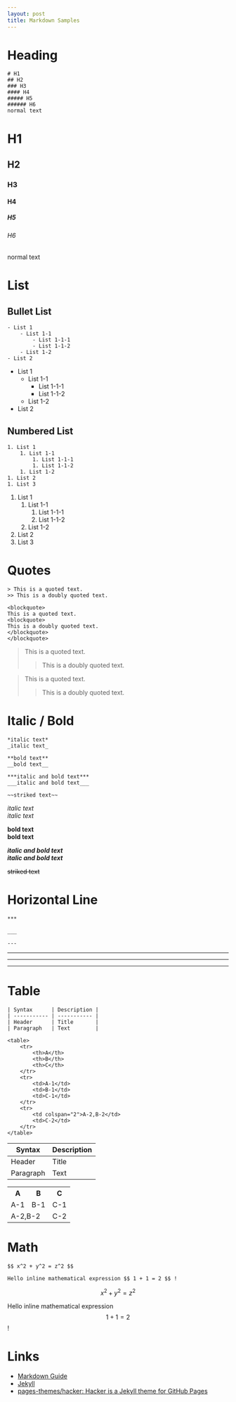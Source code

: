 ```yaml
---
layout: post
title: Markdown Samples
---
```


# Heading
```
# H1
## H2
### H3
#### H4
##### H5
###### H6
normal text
```

# H1
## H2
### H3
#### H4
##### H5
###### H6
normal text


# List
## Bullet List
```
- List 1
	- List 1-1
		- List 1-1-1
		- List 1-1-2
	- List 1-2
- List 2
```

- List 1
	- List 1-1
		- List 1-1-1
		- List 1-1-2
	- List 1-2
- List 2

## Numbered List
```
1. List 1
	1. List 1-1
		1. List 1-1-1
		1. List 1-1-2
	1. List 1-2
1. List 2
1. List 3
```

1. List 1
	1. List 1-1
		1. List 1-1-1
		1. List 1-1-2
	1. List 1-2
1. List 2
1. List 3


# Quotes
```
> This is a quoted text.
>> This is a doubly quoted text.

<blockquote>
This is a quoted text.
<blockquote>
This is a doubly quoted text.
</blockquote>
</blockquote>
```

> This is a quoted text.
>> This is a doubly quoted text.

<blockquote>
This is a quoted text.
<blockquote>
This is a doubly quoted text.
</blockquote>
</blockquote>

# Italic / Bold
```
*italic text*  
_italic text_  

**bold text**  
__bold text__  

***italic and bold text***  
___italic and bold text___  

~~striked text~~  
```

*italic text*  
_italic text_  

**bold text**  
__bold text__  

***italic and bold text***  
___italic and bold text___  

~~striked text~~  


# Horizontal Line
```
***

___

---
```

***

___

---


# Table
```
| Syntax      | Description |
| ----------- | ----------- |
| Header      | Title       |
| Paragraph   | Text        |

<table>
	<tr>
		<th>A</th>
		<th>B</th>
		<th>C</th>
	</tr>
	<tr>
		<td>A-1</td>
		<td>B-1</td>
		<td>C-1</td>
	</tr>
	<tr>
		<td colspan="2">A-2,B-2</td>
		<td>C-2</td>
	</tr>
</table>
```

| Syntax      | Description |
| ----------- | ----------- |
| Header      | Title       |
| Paragraph   | Text        |

<table>
	<tr>
		<th>A</th>
		<th>B</th>
		<th>C</th>
	</tr>
	<tr>
		<td>A-1</td>
		<td>B-1</td>
		<td>C-1</td>
	</tr>
	<tr>
		<td colspan="2">A-2,B-2</td>
		<td>C-2</td>
	</tr>
</table>


# Math
```
$$ x^2 + y^2 = z^2 $$

Hello inline mathematical expression $$ 1 + 1 = 2 $$ !
```
$$ x^2 + y^2 = z^2 $$

Hello inline mathematical expression $$ 1 + 1 = 2 $$ !


# Links
- [Markdown Guide](https://www.markdownguide.org/)
- [Jekyll](https://jekyllrb.com/)
- [pages-themes/hacker: Hacker is a Jekyll theme for GitHub Pages](https://github.com/pages-themes/hacker)
